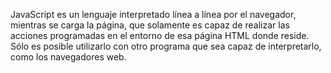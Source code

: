 JavaScript es un lenguaje interpretado línea a línea por el navegador, mientras se carga la página, que solamente es capaz de realizar las acciones programadas en el entorno de esa página HTML donde reside. Sólo es posible utilizarlo con otro programa que sea capaz de interpretarlo, como los navegadores web.